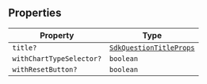 ## Properties

| Property | Type |
| ------ | ------ |
| <a id="title"></a> `title?` | [`SdkQuestionTitleProps`](../type-aliases/SdkQuestionTitleProps.md) |
| <a id="withcharttypeselector"></a> `withChartTypeSelector?` | `boolean` |
| <a id="withresetbutton"></a> `withResetButton?` | `boolean` |
